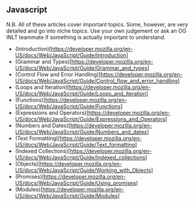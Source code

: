 ## Javascript

N.B. All of these articles cover important topics. Some, however, are very detailed and go into niche topics. Use your own judgement or ask an OG INLT teammate if something is actually important to understand.

* (Introduction)[https://developer.mozilla.org/en-US/docs/Web/JavaScript/Guide/Introduction]
* (Grammar and Types)[https://developer.mozilla.org/en-US/docs/Web/JavaScript/Guide/Grammar_and_types]
* (Control Flow and Error Handling)[https://developer.mozilla.org/en-US/docs/Web/JavaScript/Guide/Control_flow_and_error_handling]
* (Loops and Iteration)[https://developer.mozilla.org/en-US/docs/Web/JavaScript/Guide/Loops_and_iteration]
* (Functions)[https://developer.mozilla.org/en-US/docs/Web/JavaScript/Guide/Functions]
* (Expressions and Operators)[https://developer.mozilla.org/en-US/docs/Web/JavaScript/Guide/Expressions_and_Operators]
* (Numbers and Dates)[https://developer.mozilla.org/en-US/docs/Web/JavaScript/Guide/Numbers_and_dates]
* (Text Formatting)[https://developer.mozilla.org/en-US/docs/Web/JavaScript/Guide/Text_formatting]
* (Indexed Collections)[https://developer.mozilla.org/en-US/docs/Web/JavaScript/Guide/Indexed_collections]
* (Objects)[https://developer.mozilla.org/en-US/docs/Web/JavaScript/Guide/Working_with_Objects]
* (Promises)[https://developer.mozilla.org/en-US/docs/Web/JavaScript/Guide/Using_promises)
* (Modules)[https://developer.mozilla.org/en-US/docs/Web/JavaScript/Guide/Modules]
